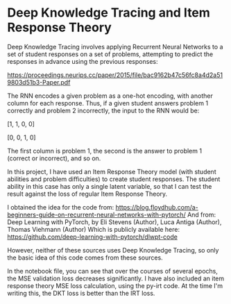 # Deep Knowledge Tracing and Item Response Theory

Deep Knowledge Tracing involves applying Recurrent Neural Networks to a set of student responses on a set of problems, attempting to predict the responses in advance using the previous responses:

https://proceedings.neurips.cc/paper/2015/file/bac9162b47c56fc8a4d2a519803d51b3-Paper.pdf

The RNN encodes a given problem as a one-hot encoding, with another column for each response.  Thus, if a given student answers problem 1 correctly and problem 2 incorrectly, the input to the RNN would be:

[1, 1, 0, 0]

[0, 0, 1, 0]

The first column is problem 1, the second is the answer to problem 1 (correct or incorrect), and so on.

In this project, I have used an Item Response Theory model (with student abilities and problem difficulties) to create student responses.  The student ability in this case has only a single latent variable, so that I can test the result against the loss of regular Item Response Theory.

I obtained the idea for the code from:
https://blog.floydhub.com/a-beginners-guide-on-recurrent-neural-networks-with-pytorch/
And from:
Deep Learning with PyTorch, by Eli Stevens (Author), Luca Antiga (Author), Thomas Viehmann (Author)
Which is publicly available here: https://github.com/deep-learning-with-pytorch/dlwpt-code

However, neither of these sources uses Deep Knowledge Tracing, so only the basic idea of this code comes from these sources.

In the notebook file, you can see that over the courses of several epochs, the MSE validation loss decreases significantly.  I have also included an item response theory MSE loss calculation, using the py-irt code.  At the time I'm writing this, the DKT loss is better than the IRT loss.
